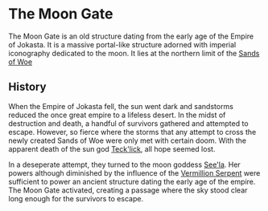 # The Moon Gate

The Moon Gate is an old structure dating from the early age of the Empire of Jokasta. It is a massive portal-like structure adorned with imperial iconography dedicated to the moon. It lies at the northern limit of the [Sands of Woe](sands_of_woe.md)

## History
When the Empire of Jokasta fell, the sun went dark and sandstorms reduced the once great empire to a lifeless desert. In the midst of destruction and death, a handful of survivors gathered and attempted to escape. However, so fierce where the storms that any attempt to cross the newly created Sands of Woe were only met with certain doom. With the apparent death of the sun god [Teck'lick](../characters/tecklict.md), all hope seemed lost. 

In a deseperate attempt, they turned to the moon goddess [See'la](../characters/seela.md). Her powers although diminished by the influence of the [Vermillion Serpent](../vermillion_snake.md) were sufficient to power an ancient structure dating the early age of the empire. The Moon Gate activated, creating a passage where the sky stood clear long enough for the survivors to escape.